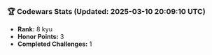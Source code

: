 ### 🏆 Codewars Stats (Updated: 2025-03-10 20:09:10 UTC)

- **Rank:** 8 kyu
- **Honor Points:** 3
- **Completed Challenges:** 1
